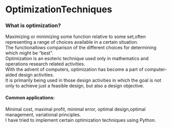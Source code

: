 # OptimizationTechniques
### What is optimization?
Maximizing or minimizing some function relative to some set,often representing a range of choices available in a certain situation.<br>
The functionallows comparison of the different choices for determining which might be “best”. <br>
Optimization is an esoteric technique used only in mathematics and operations research related activities. <br>
With the advent of computers, optimization has become a part of computer-aided design activities. <br>
It is primarily being used in those design activities in which the goal is not only to achieve just a feasible design, but also a design objective.<br>
#### Common applications:<br>
Minimal cost, maximal profit, minimal error, optimal design,optimal management, variational principles. <br>
I have tried to implement certain optimization techniques using Python.
